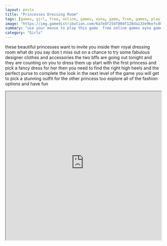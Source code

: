```yaml
---
layout: posts
title: "Princesses Dressing Room"
tags: [games, girl, free, online, games, oyna, game, free, games, play, play, games]
image: "https://img.gamedistribution.com/6a7e8f254f804f128da133e9befcd02d.jpg"
summary: "use your mouse to play this game  free online games oyna game free games play play games"
category: "Girls"
---
```


these beautiful princesses want to invite you inside their royal dressing room what do you say don t miss out on a chance to try some fabulous designer clothes and accessories the two bffs are going out tonight and they are counting on you to dress them up start with the first princess and pick a fancy dress for her then you need to find the right high heels and the perfect purse to complete the look in the next level of the game you will get to pick a stunning outfit for the other princess too explore all of the fashion options and have fun

<iframe width="100%" height="480px;" src="https://html5.gamedistribution.com/6a7e8f254f804f128da133e9befcd02d/"></iframe>